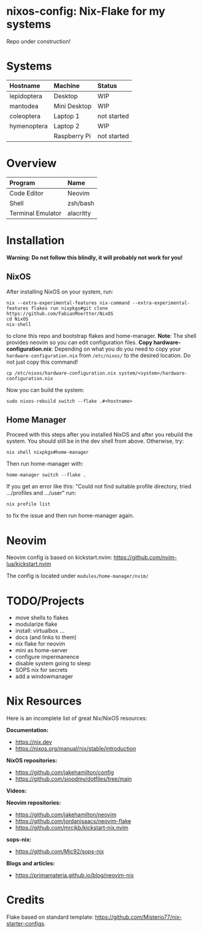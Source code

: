 # nixos-config: Nix-Flake for my systems

Repo under construction!

# Systems

| Hostname | Machine | Status
| :--- | :--- | :---
| lepidoptera | Desktop          | WIP
| mantodea    | Mini Desktop     | WIP
| coleoptera  | Laptop 1         | not started
| hymenoptera | Laptop 2         | WIP
|             | Raspberry Pi     | not started

# Overview
| Program                              | Name                                                                                                                           |
| :---                                 | :---                                                                                                                           |
| Code Editor                          | Neovim|
| Shell                                | zsh/bash |
| Terminal Emulator                    | alacritty |

# Installation
**Warning: Do not follow this blindly, it will probably not work for you!**

## NixOS

After installing NixOS on your system, run:
```
nix --extra-experimental-features nix-command --extra-experimental-features flakes run nixpkgs#git clone https://github.com/FabianMoertter/NixOS
cd NixOS
nix-shell
```
to clone this repo and bootstrap flakes and home-manager. **Note**: The shell provides neovim so you can
edit configuration files.
**Copy hardware-configuration.nix**: Depending on what you do you need to copy your `hardware-configuration.nix`
from `/etc/nixos/` to the desired location. Do not just copy this command!
```
cp /etc/nixos/hardware-configuration.nix system/<system>/hardware-configuration.nix
```
Now you can build the system:
```
sudo nixos-rebuild switch --flake .#<hostname>
```

## Home Manager
Proceed with this steps after you installed NixOS and after you rebuild the system. You should
still be in the dev shell from above. Otherwise, try:
```
nix shell nixpkgs#home-manager
```
Then run home-manager with:
```
home-manager switch --flake .
```
If you get an error like this:
"Could not find suitable profile directory, tried .../profiles and .../user"
run:
```
nix profile list
```
to fix the issue and then run home-manager again.

# Neovim

Neovim config is based on kickstart.nvim: https://github.com/nvim-lua/kickstart.nvim

The config is located under `modules/home-manager/nvim/`

# TODO/Projects
* move shells to flakes
* modularize flake
* install: virtualbox ... 
* docs (and links to them)
* nix flake for neovim
* mini as home-server
* configure impermanence
* disable system going to sleep
* SOPS nix for secrets
* add a windowmanager

# Nix Resources

Here is an incomplete list of great Nix/NixOS resources:

**Documentation:**
* https://nix.dev
* https://nixos.org/manual/nix/stable/introduction

**NixOS repositories:**
* https://github.com/jakehamilton/config
* https://github.com/sioodmy/dotfiles/tree/main

**Videos:**

**Neovim repositories:**
* https://github.com/jakehamilton/neovim
* https://github.com/jordanisaacs/neovim-flake
* https://github.com/mrcjkb/kickstart-nix.nvim

**sops-nix:**
* https://github.com/Mic92/sops-nix

**Blogs and articles:**
* https://primamateria.github.io/blog/neovim-nix

# Credits

Flake based on standard template: https://github.com/Misterio77/nix-starter-configs.
